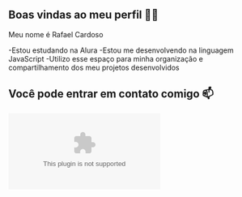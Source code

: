 ## Boas vindas ao meu perfil 💙💙
Meu nome é Rafael Cardoso 

-Estou estudando na Alura
-Estou me desenvolvendo na linguagem JavaScript
-Utilizo esse espaço para minha organização e compartilhamento dos meu projetos desenvolvidos


## Você pode entrar em contato comigo 📫
![](rafa.edu0022@gmail.com)



